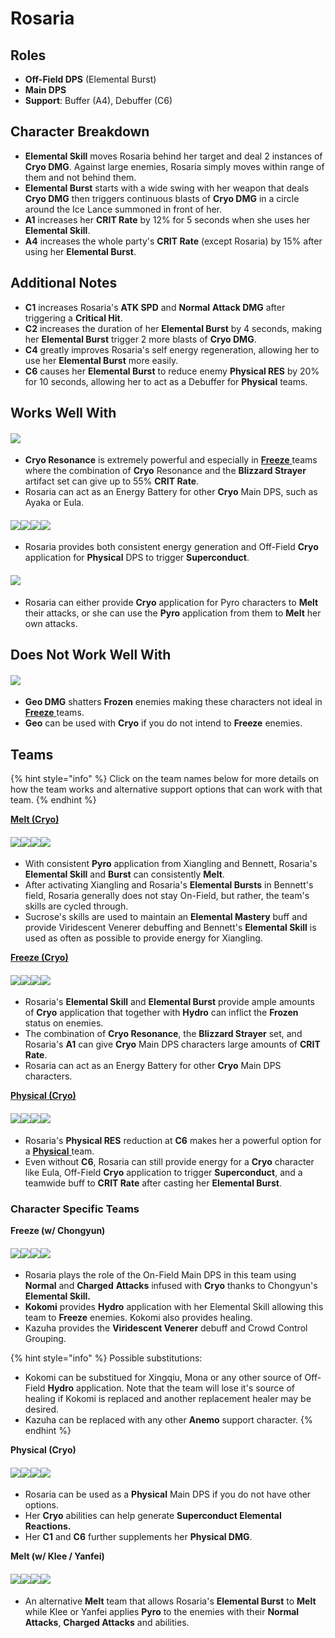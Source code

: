 # Rosaria

## Roles

* **Off-Field DPS** (Elemental Burst)
* **Main DPS**
* **Support**: Buffer (A4), Debuffer (C6)

## Character Breakdown

* **Elemental Skill** moves Rosaria behind her target and deal 2 instances of **Cryo DMG**. Against large enemies, Rosaria simply moves within range of them and not behind them.
* **Elemental Burst** starts with a wide swing with her weapon that deals **Cryo DMG** then triggers continuous blasts of **Cryo DMG** in a circle around the Ice Lance summoned in front of her.
* **A1** increases her **CRIT Rate** by 12% for 5 seconds when she uses her **Elemental Skill**.
* **A4** increases the whole party's **CRIT Rate** (except Rosaria) by 15% after using her **Elemental Burst**.

## Additional Notes

* **C1** increases Rosaria's **ATK SPD** and **Normal** **Attack DMG** after triggering a **Critical Hit**.
* **C2** increases the duration of her **Elemental Burst** by 4 seconds, making her **Elemental Burst** trigger 2 more blasts of **Cryo DMG**.
* **C4** greatly improves Rosaria's self energy regeneration, allowing her to use her **Elemental Burst** more easily.
* **C6** causes her **Elemental Burst** to reduce enemy **Physical RES** by 20% for 10 seconds, allowing her to act as a Debuffer for **Physical** teams.

## Works Well With

#### ![](../../.gitbook/assets/Element\_Cryo.webp)

* **Cryo Resonance** is extremely powerful and especially in [**Freeze** ](../../teams/freeze.md)teams where the combination of **Cryo** Resonance and the **Blizzard Strayer** artifact set can give up to 55% **CRIT Rate**.
* Rosaria can act as an Energy Battery for other **Cryo** Main DPS, such as Ayaka or Eula.

#### ![](../../.gitbook/assets/UI\_AvatarIcon\_Keqing.png)![](../../.gitbook/assets/UI\_AvatarIcon\_Razor.png)![](../../.gitbook/assets/UI\_AvatarIcon\_Eula.png)![](../../.gitbook/assets/UI\_AvatarIcon\_Xinyan.png)

* Rosaria provides both consistent energy generation and Off-Field **Cryo** application for **Physical** DPS to trigger **Superconduct**.

#### ![](../../.gitbook/assets/Element\_Pyro.webp)

* Rosaria can either provide **Cryo** application for Pyro characters to **Melt** their attacks, or she can use the **Pyro** application from them to **Melt** her own attacks.

## Does Not Work Well With

#### ![](../../.gitbook/assets/Element\_Geo.webp)

* **Geo DMG** shatters **Frozen** enemies making these characters not ideal in [**Freeze** ](../../teams/freeze.md)teams.
* **Geo** can be used with **Cryo** if you do not intend to **Freeze** enemies.

## Teams

{% hint style="info" %}
Click on the team names below for more details on how the team works and alternative support options that can work with that team.
{% endhint %}

[**Melt (Cryo)**](../../teams/reverse-melt.md)

#### ![](../../.gitbook/assets/UI\_AvatarIcon\_Rosaria.png)![](../../.gitbook/assets/UI\_AvatarIcon\_Xiangling.png)![](../../.gitbook/assets/UI\_AvatarIcon\_Sucrose.png)![](../../.gitbook/assets/UI\_AvatarIcon\_Bennett.png)

* With consistent **Pyro** application from Xiangling and Bennett, Rosaria's **Elemental Skill** and **Burst** can consistently **Melt**.
* After activating Xiangling and Rosaria's **Elemental Bursts** in Bennett's field, Rosaria generally does not stay On-Field, but rather, the team's skills are cycled through.
* Sucrose's skills are used to maintain an **Elemental Mastery** buff and provide Viridescent Venerer debuffing and Bennett's **Elemental Skill** is used as often as possible to provide energy for Xiangling.

[**Freeze (Cryo)**](../../teams/freeze.md)

#### ![](../../.gitbook/assets/UI\_AvatarIcon\_Ayaka.png)![](../../.gitbook/assets/UI\_AvatarIcon\_Mona.png)![](../../.gitbook/assets/UI\_AvatarIcon\_Rosaria.png)![](../../.gitbook/assets/UI\_AvatarIcon\_Sayu.png)

* Rosaria's **Elemental Skill** and **Elemental Burst** provide ample amounts of **Cryo** application that together with **Hydro** can inflict the **Frozen** status on enemies.
* The combination of **Cryo Resonance**, the **Blizzard Strayer** set, and Rosaria's **A1** can give **Cryo** Main DPS characters large amounts of **CRIT Rate**.
* Rosaria can act as an Energy Battery for other **Cryo** Main DPS characters.

[**Physical (Cryo)**](../../teams/physical.md)

#### ![](../../.gitbook/assets/UI\_AvatarIcon\_Eula.png)![](../../.gitbook/assets/UI\_AvatarIcon\_Fischl.png)![](../../.gitbook/assets/UI\_AvatarIcon\_Rosaria.png)![](../../.gitbook/assets/UI\_AvatarIcon\_Zhongli.png)

* Rosaria's **Physical RES** reduction at **C6** makes her a powerful option for a [**Physical** ](../../teams/physical-cryo.md)team.
* Even without **C6**, Rosaria can still provide energy for a **Cryo** character like Eula, Off-Field **Cryo** application to trigger **Superconduct**, and a teamwide buff to **CRIT Rate** after casting her **Elemental Burst**.

### Character Specific Teams

**Freeze (w/ Chongyun)**

#### ![](../../.gitbook/assets/UI\_AvatarIcon\_Rosaria.png)![](../../.gitbook/assets/UI\_AvatarIcon\_Kokomi.png)![](../../.gitbook/assets/UI\_AvatarIcon\_Chongyun.png)![](../../.gitbook/assets/UI\_AvatarIcon\_Kazuha.png)

* Rosaria plays the role of the On-Field Main DPS in this team using **Normal** and **Charged** **Attacks** infused with **Cryo** thanks to Chongyun's **Elemental Skill.**
* **Kokomi** provides **Hydro** application with her Elemental Skill allowing this team to **Freeze** enemies. Kokomi also provides healing.
* Kazuha provides the **Viridescent Venerer** debuff and Crowd Control Grouping.

{% hint style="info" %}
Possible substitutions:

* Kokomi can be substitued for Xingqiu, Mona or any other source of Off-Field **Hydro** application. Note that the team will lose it's source of healing if Kokomi is replaced and another replacement healer may be desired.
* Kazuha can be replaced with any other **Anemo** support character.
{% endhint %}

**Physical (Cryo)**

#### ![](../../.gitbook/assets/UI\_AvatarIcon\_Rosaria.png)![](../../.gitbook/assets/UI\_AvatarIcon\_Fischl.png)![](../../.gitbook/assets/UI\_AvatarIcon\_Beidou.png)![](../../.gitbook/assets/UI\_AvatarIcon\_Diona.png)

* Rosaria can be used as a **Physical** Main DPS if you do not have other options.
* Her **Cryo** abilities can help generate **Superconduct Elemental Reactions.**
* Her **C1** and **C6** further supplements her **Physical DMG**.

**Melt (w/ Klee / Yanfei)**

#### ![](../../.gitbook/assets/UI\_AvatarIcon\_Klee.png)![](../../.gitbook/assets/UI\_AvatarIcon\_Rosaria.png)![](../../.gitbook/assets/UI\_AvatarIcon\_Kazuha.png)![](../../.gitbook/assets/UI\_AvatarIcon\_Bennett.png)

* An alternative **Melt** team that allows Rosaria's **Elemental Burst** to **Melt** while Klee or Yanfei applies **Pyro** to the enemies with their **Normal Attacks**, **Charged Attacks** and abilities.
